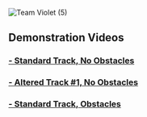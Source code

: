 ![Team Violet (5)](https://github.com/user-attachments/assets/d1febbea-0102-436c-9978-be1dac59a2ae)

## Demonstration Videos
### [- Standard Track, No Obstacles](https://youtu.be/S9sQkhqZsVU)
### [- Altered Track #1, No Obstacles](https://youtu.be/TPLHjnAn0aI)
### [- Standard Track, Obstacles]()
